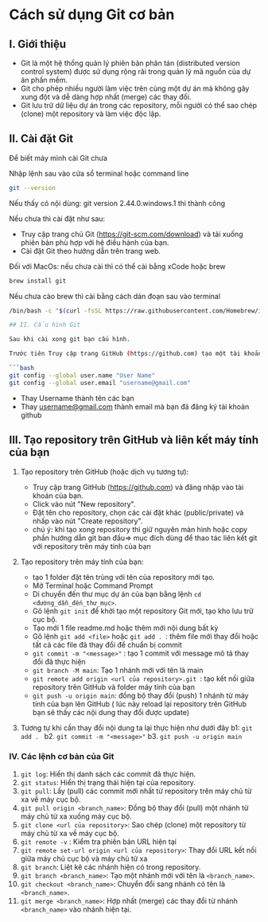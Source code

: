 # Cách sử dụng Git cơ bản

## I. Giới thiệu
- Git là một hệ thống quản lý phiên bản phân tán (distributed version control system) được sử dụng rộng rãi trong quản lý mã nguồn của dự án phần mềm.
- Git cho phép nhiều người làm việc trên cùng một dự án mà không gây xung đột và dễ dàng hợp nhất (merge) các thay đổi.
- Git lưu trữ dữ liệu dự án trong các repository, mỗi người có thể sao chép (clone) một repository và làm việc độc lập.

## II. Cài đặt Git

Để biết máy mình cài Git chưa

Nhập lệnh sau vào cửa sổ terminal hoặc command line

```bash
git --version
```

Nếu thấy có nội dùng: git version 2.44.0.windows.1 thì thành công

Nếu chưa thì cài đặt như sau:

- Truy cập trang chủ Git (https://git-scm.com/download) và tải xuống phiên bản phù hợp với hệ điều hành của bạn.
- Cài đặt Git theo hướng dẫn trên trang web.


Đối với MacOs: nếu chưa cài thì có thể cài bằng xCode hoặc brew

```bash
brew install git
```

Nếu chưa cào brew thì cài bằng cách dán đoạn sau vào terminal

```bash
/bin/bash -c "$(curl -fsSL https://raw.githubusercontent.com/Homebrew/install/HEAD/install.sh)"

## II. Cấu hình Git 

Sau khi cài xong git bạn cấu hình.

Trước tiên Truy cập trang GitHub (https://github.com) tạo một tài khoản sau đó mở Terminal hoặc Command Prompt

```bash
git config --global user.name "User Name"
git config --global user.email "username@gmail.com"
```

- Thay Username thành tên các bạn
- Thay username@gmail.com thành email mà bạn đã đăng ký tài khoản github

## III. Tạo repository trên GitHub và liên kết máy tính của bạn 

1. Tạo repository trên GitHub (hoặc dịch vụ tương tự):
   - Truy cập trang GitHub (https://github.com) và đăng nhập vào tài khoản của bạn.
   - Click vào nút "New repository".
   - Đặt tên cho repository, chọn các cài đặt khác (public/private) và nhấp vào nút "Create repository".
   * chú ý: khi tạo xong repository thì giữ nguyên màn hình hoặc copy phần hướng dẫn git ban đầu=> mục đích dùng để thao tác liên kết git với repository trên máy tính của bạn
2. Tạo repository trên máy tính của bạn:
	- tạo 1 folder đặt tên trùng với tên của repository mới tạo.
	- Mở Terminal hoặc Command Prompt
	- Di chuyển đến thư mục dự án của bạn bằng lệnh `cd <đường_dẫn_đến_thư_mục>`.
   - Gõ lệnh `git init` để khởi tạo một repository Git mới, tạo kho lưu trữ cục bộ.
   - Tạo mới 1 file readme.md hoặc thêm mới nội dung bất kỳ
   - Gõ lệnh `git add <file>` hoặc `git add . `: thêm file mới thay đổi hoặc tất cả các file đã thay đổi để chuẩn bị commit
   - `git commit -m "<message>"` : tạo 1 commit với message mô tả thay đổi đã thực hiện
   - `git branch -M main`: Tạo 1 nhánh mới với tên là main 
   - `git remote add origin <url của repository>.git `: tạo kết nối giữa repository trên GitHub và folder máy tính của bạn 
   - `git push -u origin main`: đồng bộ thay đổi (push) 1 nhánh từ máy tính của bạn lên GitHub
   ( lúc nảy reload lại repository trên GitHub bạn sẽ thấy các nội dung thay đổi được update) 
   
3. Tương tự khi cần thay đổi nội dung ta lại thực hiện như dưới đây
   b1: `git add . `
   b2. `git commit -m "<message>"`
   b3. `git push -u origin main`
   
### IV. Các lệnh cơ bản của Git

1. `git log`: Hiển thị danh sách các commit đã thực hiện.
2. `git status`: Hiển thị trạng thái hiện tại của repository.
3. `git pull`: Lấy (pull) các commit mới nhất từ repository trên máy chủ từ xa về máy cục bộ.
4. `git pull origin <branch_name>`: Đồng bộ thay đổi (pull) một nhánh từ máy chủ từ xa xuống máy cục bộ.
5. `git clone <url của repository>`: Sao chép (clone) một repository từ máy chủ từ xa về máy cục bộ.
6. `git remote -v` : Kiểm tra phiên bản URL hiện tại
7. `git remote set-url origin <url của repository>`: Thay đổi URL kết nối giữa máy chủ cục bộ và máy chủ từ xa
8. `git branch`: Liệt kê các nhánh hiện có trong repository.
9. `git branch <branch_name>`: Tạo một nhánh mới với tên là `<branch_name>`.
10. `git checkout <branch_name>`: Chuyển đổi sang nhánh có tên là `<branch_name>`.
11. `git merge <branch_name>`: Hợp nhất (merge) các thay đổi từ nhánh `<branch_name>` vào nhánh hiện tại.

